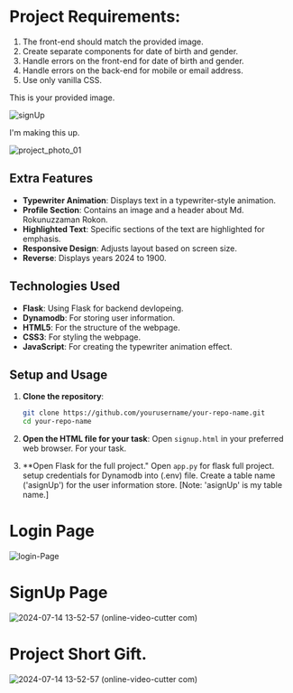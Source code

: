# Project Requirements:
 1. The front-end should match the provided image.
 2. Create separate components for date of birth and gender.
 3. Handle errors on the front-end for date of birth and gender.
 4. Handle errors on the back-end for mobile or email address.
 5. Use only vanilla CSS.

   
This is your provided image.

![signUp](https://github.com/user-attachments/assets/55c1fa35-1261-4c7b-87c7-283d262c148a)


I'm making this up.

![project_photo_01](https://github.com/user-attachments/assets/1f5dd164-2654-4e19-96c3-6d0af376e967)


## Extra Features

- **Typewriter Animation**: Displays text in a typewriter-style animation.
- **Profile Section**: Contains an image and a header about Md. Rokunuzzaman Rokon.
- **Highlighted Text**: Specific sections of the text are highlighted for emphasis.
- **Responsive Design**: Adjusts layout based on screen size.
- **Reverse**: Displays years 2024 to 1900.

## Technologies Used

- **Flask**: Using Flask for backend devlopeing.
- **Dynamodb**: For storing user information.
- **HTML5**: For the structure of the webpage.
- **CSS3**: For styling the webpage.
- **JavaScript**: For creating the typewriter animation effect.


## Setup and Usage

1. **Clone the repository**:
    ```sh
    git clone https://github.com/yourusername/your-repo-name.git
    cd your-repo-name
    ```

2. **Open the HTML file for your task**:
    Open `signup.html` in your preferred web browser. For your task.

3. **Open Flask for the full project."
   Open `app.py` for flask full project.
   setup credentials for Dynamodb into (.env) file.
   Create a table name ('asignUp') for the user information store. [Note: 'asignUp' is my table name.]






# Login Page
   ![login-Page](https://github.com/user-attachments/assets/f9ee9118-d3c9-40c6-95f2-0695e7e4d2c7)

# SignUp Page
  ![2024-07-14 13-52-57 (online-video-cutter com)](https://github.com/user-attachments/assets/b9d00639-0183-46d9-9bce-1df30403b72d)

# Project Short Gift.
  ![2024-07-14 13-52-57 (online-video-cutter com)](https://github.com/user-attachments/assets/44557c56-515e-4549-b24c-43df60bbc6f4)


  
   
